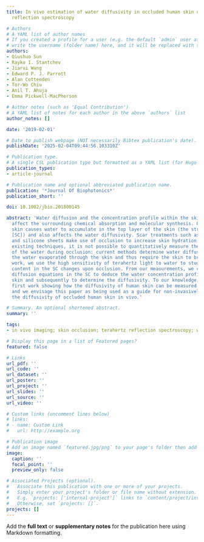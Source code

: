 ```yaml
---
title: In vivo estimation of water diffusivity in occluded human skin using terahertz
  reflection spectroscopy

# Authors
# A YAML list of author names
# If you created a profile for a user (e.g. the default `admin` user at `content/authors/admin/`), 
# write the username (folder name) here, and it will be replaced with their full name and linked to their profile.
authors:
- Qiushuo Sun
- Rayko I. Stantchev
- Jiarui Wang
- Edward P. J. Parrott
- Alan Cottenden
- Tor-Wo Chiu
- Anil T. Ahuja
- Emma Pickwell-MacPherson

# Author notes (such as 'Equal Contribution')
# A YAML list of notes for each author in the above `authors` list
author_notes: []

date: '2019-02-01'

# Date to publish webpage (NOT necessarily Bibtex publication's date).
publishDate: '2025-02-04T09:44:56.103310Z'

# Publication type.
# A single CSL publication type but formatted as a YAML list (for Hugo requirements).
publication_types:
- article-journal

# Publication name and optional abbreviated publication name.
publication: '*Journal Of Biophotonics*'
publication_short: ''

doi: 10.1002/jbio.201800145

abstract: 'Water diffusion and the concentration profile within the skin significantly
  affect the surrounding chemical absorption and molecular synthesis. Occluding the
  skin causes water to accumulate in the top layer of the skin (the stratum corneum
  [SC]) and also affects the water diffusivity. Scar treatments such as silicone gel
  and silicone sheets make use of occlusion to increase skin hydration. However with
  existing techniques, it is not possible to quantitatively measure the diffusivity
  of the water during occlusion: current methods determine water diffusivity by measuring
  the water evaporated through the skin and thus require the skin to breathe. In this
  work, we use the high sensitivity of terahertz light to water to study how the water
  content in the SC changes upon occlusion. From our measurements, we can solve the
  diffusion equations in the SC to deduce the water concentration profile in occluded
  skin and subsequently to determine the diffusivity. To our knowledge, this is the
  first work showing how the diffusivity of human skin can be measured during occlusion
  and we envisage this paper as being used as a guide for non-invasively determining
  the diffusivity of occluded human skin in vivo.'

# Summary. An optional shortened abstract.
summary: ''

tags:
- in vivo imaging; skin occlusion; terahertz reflection spectroscopy; water diffusivity

# Display this page in a list of Featured pages?
featured: false

# Links
url_pdf: ''
url_code: ''
url_dataset: ''
url_poster: ''
url_project: ''
url_slides: ''
url_source: ''
url_video: ''

# Custom links (uncomment lines below)
# links:
# - name: Custom Link
#   url: http://example.org

# Publication image
# Add an image named `featured.jpg/png` to your page's folder then add a caption below.
image:
  caption: ''
  focal_point: ''
  preview_only: false

# Associated Projects (optional).
#   Associate this publication with one or more of your projects.
#   Simply enter your project's folder or file name without extension.
#   E.g. `projects: ['internal-project']` links to `content/project/internal-project/index.md`.
#   Otherwise, set `projects: []`.
projects: []
---
```


Add the **full text** or **supplementary notes** for the publication here using Markdown formatting.
